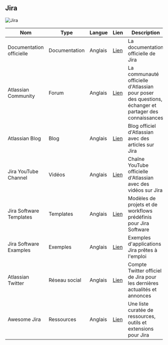 ## Jira

![Jira](https://wac-cdn.atlassian.com/dam/jcr:9e1841b9-2557-4eb2-ab47-d92428580b02/Jira%20Software@2x-blue.png)

| Nom  | Type  | Langue | Lien | Description | Tags | Note 
|------|-------|--------|------|-------------|------|------
| Documentation officielle| Documentation| Anglais  | [Lien](https://support.atlassian.com/jira-cloud-documentation/) | La documentation officielle de Jira                                                         | Documentation, Tutoriels         |   5/5   |
| Atlassian Community     | Forum        | Anglais  | [Lien](https://community.atlassian.com/t5/Jira-questions/bd-p/jira-questions)    | La communauté officielle d'Atlassian pour poser des questions, échanger et partager des connaissances | Communauté, Support                |    4/5  |
| Atlassian Blog          | Blog         | Anglais  | [Lien](https://www.atlassian.com/blog/jira-software)        | Blog officiel d'Atlassian avec des articles sur Jira                                               | Actualités, Tutoriels             |   4/5   |
| Jira YouTube Channel    | Vidéos       | Anglais  | [Lien](https://www.youtube.com/user/GoAtlassian)            | Chaîne YouTube officielle d'Atlassian avec des vidéos sur Jira                                     | Vidéos, Tutoriels                 |   5/5   |
| Jira Software Templates | Templates    | Anglais  | [Lien](https://marketplace.atlassian.com/apps/1211436/jira-software-templates?hosting=cloud&tab=overview) | Modèles de projets et de workflows prédéfinis pour Jira Software                        | Modèles, Workflows, Configuration |   5/5   |
| Jira Software Examples  | Exemples     | Anglais  | [Lien](https://confluence.atlassian.com/display/CloudExamples/Example+JIRA+applications)         | Exemples d'applications Jira prêtes à l'emploi                                                     | Exemples, Configuration           |   4/5   |
| Atlassian Twitter       | Réseau social| Anglais  | [Lien](https://twitter.com/jira)                            | Compte Twitter officiel de Jira pour les dernières actualités et annonces                          | Actualités, Réseaux sociaux       |   5/5   |
| Awesome Jira            | Ressources   | Anglais  | [Lien](https://github.com/lorrainej/awesome-jira)           | Une liste curatée de ressources, outils et extensions pour Jira                                     | Ressources, Extensions, Outils    |   2/5   |